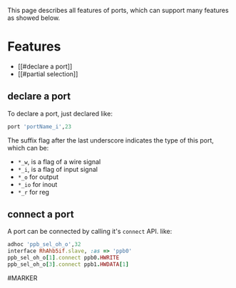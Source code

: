 This page describes all features of ports, which can support many features as showed below.
# Features
- [[#declare a port]]
- [[#partial selection]]

## declare a port
To declare a port, just declared like:
```ruby
port 'portName_i',23
```
The suffix flag after the last underscore indicates the type of this port, which can be:
- `*_w`, is a flag of a wire signal
- `*_i`, is a flag of input signal
- `*_o` for output
- `*_io` for inout
- `*_r` for reg

## connect a port
A port can be connected by calling it's `connect` API. like:
```ruby
adhoc 'ppb_sel_oh_o',32
interface RhAhb5if.slave, :as => 'ppb0'
ppb_sel_oh_o[1].connect ppb0.HWRITE
ppb_sel_oh_o[3].connect ppb1.HWDATA[1]
```
#MARKER

